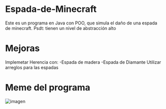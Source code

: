 # Espada-de-Minecraft
Este es un programa en Java con POO, que simula el daño de una espada de minecraft. Psdt: tienen un nivel de abstracción alto

# Mejoras
Implemetar Herencia con:
  -Espada de madera
  -Espada de Diamante
Utilizar arreglos para las espadas

# Meme del programa

![imagen](https://user-images.githubusercontent.com/71087557/210190223-abdc8d02-2158-4804-a4e0-1a1db4a69d55.png)
